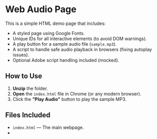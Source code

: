 # Web Audio Page

This is a simple HTML demo page that includes:
- A styled page using Google Fonts.
- Unique IDs for all interactive elements (to avoid DOM warnings).
- A play button for a sample audio file (`sample.mp3`).
- A script to handle safe audio playback in browsers (fixing autoplay issues).
- Optional Adobe script handling included (mocked).

## How to Use

1. **Unzip** the folder.
2. **Open** the `index.html` file in Chrome (or any modern browser).
3. Click the **"Play Audio"** button to play the sample MP3.

## Files Included

- `index.html` — The main webpage.
-
